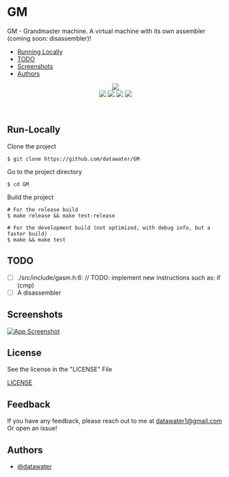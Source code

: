 
# GM

GM - Grandmaster machine. A virtual machine with its own assembler (coming soon: disassembler)!

- [Running Locally](#Run-Locally)
- [TODO](#TODO)
- [Screenshots](#Screenshots)
- [Authors](#Authors)
<p align="center" width="100%">
    <img src="https://i.postimg.cc/pXHL1WTX/logo-horizontal.png">
    <br>
    <img src="https://github.com/datawater/gm/actions/workflows/ci.yml/badge.svg?style=flat-square">
    <img src="https://img.shields.io/github/last-commit/datawater/GM?style=flat-square">
    <img src="https://img.shields.io/badge/license-GPL--3-orange?style=flat-square">
    <img src="https://img.shields.io/badge/platform-linux|macos-light?style=flat-square">
</p>

<br>

## Run-Locally

Clone the project

```shell
$ git clone https://github.com/datawater/GM
```

Go to the project directory

```shell
$ cd GM
```

Build the project

```shell
# For the release build
$ make release && make test-release

# For the development build (not optimized, with debug info, but a faster build)
$ make && make test
```


## TODO

- [ ]  ./src/include/gasm.h:6: // TODO: implement new instructions such as: if (cmp)
- [ ]  A disassembler

## Screenshots

[![App Screenshot](https://i.postimg.cc/7Pmtw6ML/Screenshot-from-2022-08-01-15-11-25.png)](https://postimg.cc/QVKJqjzL)
## License

See the license in the "LICENSE" File

[LICENSE](/LICENSE)
## Feedback

If you have any feedback, please reach out to me at 
[datawater1@gmail.com](mailto:datawater1@gmail.com&subject=Feedback%20For%20GM) 
<br>
Or open an issue!

## Authors

- [@datawater](https://www.github.com/datawater)
